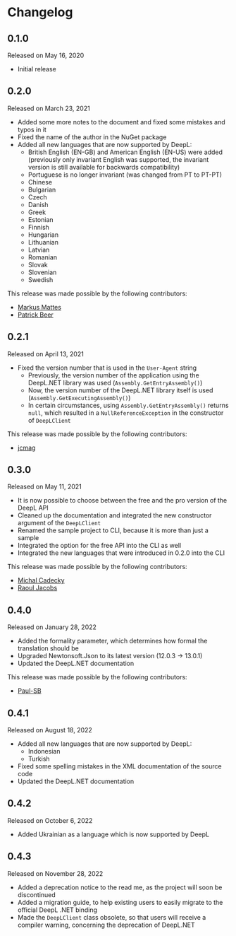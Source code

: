 # Changelog

## 0.1.0

Released on May 16, 2020

- Initial release

## 0.2.0

Released on March 23, 2021

- Added some more notes to the document and fixed some mistakes and typos in it
- Fixed the name of the author in the NuGet package
- Added all new languages that are now supported by DeepL:
  - British English (EN-GB) and American English (EN-US) were added (previously only invariant English was supported, the invariant version is still available for backwards compatibility)
  - Portuguese is no longer invariant (was changed from PT to PT-PT)
  - Chinese
  - Bulgarian
  - Czech
  - Danish
  - Greek
  - Estonian
  - Finnish
  - Hungarian
  - Lithuanian
  - Latvian
  - Romanian
  - Slovak
  - Slovenian
  - Swedish

This release was made possible by the following contributors:

- [Markus Mattes](https://github.com/mmattes)
- [Patrick Beer](https://github.com/vandebeer)

## 0.2.1

Released on April 13, 2021

- Fixed the version number that is used in the `User-Agent` string
  - Previously, the version number of the application using the DeepL.NET library was used (`Assembly.GetEntryAssembly()`)
  - Now, the version number of the DeepL.NET library itself is used (`Assembly.GetExecutingAssembly()`)
  - In certain circumstances, using `Assembly.GetEntryAssembly()` returns `null`, which resulted in a `NullReferenceException` in the constructor of `DeepLClient`

This release was made possible by the following contributors:

- [jcmag](https://github.com/jcmag)

## 0.3.0

Released on May 11, 2021

- It is now possible to choose between the free and the pro version of the DeepL API
- Cleaned up the documentation and integrated the new constructor argument of the `DeepLClient`
- Renamed the sample project to CLI, because it is more than just a sample
- Integrated the option for the free API into the CLI as well
- Integrated the new languages that were introduced in 0.2.0 into the CLI

This release was made possible by the following contributors:

- [Michal Cadecky](https://github.com/MichalCadecky)
- [Raoul Jacobs](https://github.com/RaoulJacobs)

## 0.4.0

Released on January 28, 2022

- Added the formality parameter, which determines how formal the translation should be
- Upgraded Newtonsoft.Json to its latest version (12.0.3 -> 13.0.1)
- Updated the DeepL.NET documentation

This release was made possible by the following contributors:

- [Paul-SB](https://github.com/Paul-SB)

## 0.4.1

Released on August 18, 2022

- Added all new languages that are now supported by DeepL:
  - Indonesian
  - Turkish
- Fixed some spelling mistakes in the XML documentation of the source code
- Updated the DeepL.NET documentation


## 0.4.2

Released on October 6, 2022

- Added Ukrainian as a language which is now supported by DeepL

## 0.4.3

Released on November 28, 2022

- Added a deprecation notice to the read me, as the project will soon be discontinued
- Added a migration guide, to help existing users to easily migrate to the official DeepL .NET binding
- Made the `DeepLClient` class obsolete, so that users will receive a compiler warning, concerning the deprecation of DeepL.NET
